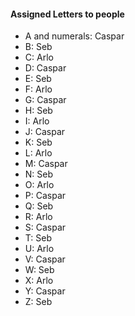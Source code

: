 #### Assigned Letters to people

* A and numerals: Caspar
* B: Seb
* C: Arlo
* D: Caspar
* E: Seb
* F: Arlo
* G: Caspar
* H: Seb
* I: Arlo
* J: Caspar
* K: Seb
* L: Arlo
* M: Caspar
* N: Seb
* O: Arlo
* P: Caspar
* Q: Seb
* R: Arlo
* S: Caspar
* T: Seb
* U: Arlo
* V: Caspar
* W: Seb
* X: Arlo
* Y: Caspar
* Z: Seb
